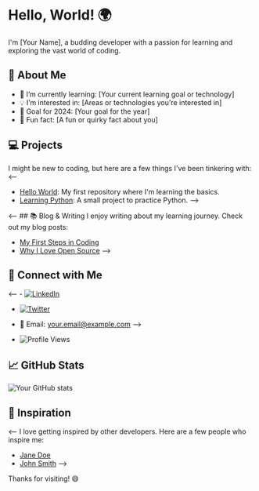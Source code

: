 # Hello, World! 🌍

I'm [Your Name], a budding developer with a passion for learning and exploring the vast world of coding.

## 🚀 About Me
- 🌱 I’m currently learning: [Your current learning goal or technology]
- 💡 I’m interested in: [Areas or technologies you're interested in]
- 🎯 Goal for 2024: [Your goal for the year]
- 🎨 Fun fact: [A fun or quirky fact about you]

## 💻 Projects
I might be new to coding, but here are a few things I've been tinkering with:<-- 
- [Hello World](https://github.com/your-username/hello-world): My first repository where I'm learning the basics.
- [Learning Python](https://github.com/your-username/learning-python): A small project to practice Python. -->

<-- ## 📚 Blog & Writing
I enjoy writing about my learning journey. Check out my blog posts:
- [My First Steps in Coding](https://your-blog.com/first-steps)
- [Why I Love Open Source](https://your-blog.com/why-open-source) -->

## 🤝 Connect with Me
<-- - [![LinkedIn](https://img.shields.io/badge/LinkedIn-blue?style=flat-square&logo=linkedin&logoColor=white)](https://linkedin.com/in/your-profile)
- [![Twitter](https://img.shields.io/badge/Twitter-1DA1F2?style=flat-square&logo=twitter&logoColor=white)](https://twitter.com/your-twitter-handle)
- 📧 Email: your.email@example.com -->

- ![Profile Views](https://komarev.com/ghpvc/?username=your-username&style=flat-square)


## 📈 GitHub Stats
![Your GitHub stats](https://github-readme-stats.vercel.app/api?username=your-username&show_icons=true&theme=default)

## 🌟 Inspiration
<-- I love getting inspired by other developers. Here are a few people who inspire me:
- [Jane Doe](https://github.com/jane-doe)
- [John Smith](https://github.com/john-smith) -->

Thanks for visiting! 😄
